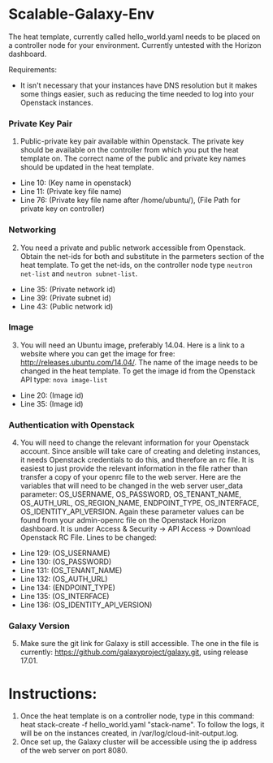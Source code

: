 # Scalable-Galaxy-Env

The heat template, currently called hello_world.yaml needs to be placed on a controller node for your environment. Currently untested with the Horizon dashboard.

Requirements:
* It isn't necessary that your instances have DNS resolution but it makes some things easier, such as reducing the time needed to log into your Openstack instances.

### Private Key Pair
1. Public-private key pair available within Openstack. The private key should be available on the controller from which you put the heat template on. The correct name of the public and private key names should be updated in the heat template.
* Line 10: (Key name in openstack)
* Line 11: (Private key file name)
* Line 76: (Private key file name after /home/ubuntu/), (File Path for private key on controller)

### Networking
2. You need a private and public network accessible from Openstack. Obtain the net-ids for both and substitute in the parmeters section of the heat template. To get the net-ids, on the controller node type `neutron net-list` and `neutron subnet-list`.
* Line 35: (Private network id)
* Line 39: (Private subnet id)
* Line 43: (Public network id)

### Image
3. You will need an Ubuntu image, preferably 14.04. Here is a link to a website where you can get the image for free: http://releases.ubuntu.com/14.04/. The name of the image needs to be changed in the heat template. To get the image id from the Openstack API type: `nova image-list`
* Line 20: (Image id)
* Line 35: (Image id)

### Authentication with Openstack
4. You will need to change the relevant information for your Openstack account. Since ansible will take care of creating and deleting instances, it needs Openstack credentials to do this, and therefore an rc file. It is easiest to just provide the relevant information in the file rather than transfer a copy of your openrc file to the web server. Here are the variables that will need to be changed in the web server user_data parameter: OS_USERNAME, OS_PASSWORD, OS_TENANT_NAME, OS_AUTH_URL, OS_REGION_NAME, ENDPOINT_TYPE, OS_INTERFACE, OS_IDENTITY_API_VERSION. Again these parameter values can be found from your admin-openrc file on the Openstack Horizon dashboard. It is under Access & Security -> API Access -> Download Openstack RC File. Lines to be changed:
* Line 129: (OS_USERNAME)
* Line 130: (OS_PASSWORD)
* Line 131: (OS_TENANT_NAME)
* Line 132: (OS_AUTH_URL)
* Line 134: (ENDPOINT_TYPE)
* Line 135: (OS_INTERFACE)
* Line 136: (OS_IDENTITY_API_VERSION)

### Galaxy Version
5. Make sure the git link for Galaxy is still accessible. The one in the file is currently: https://github.com/galaxyproject/galaxy.git, using release 17.01.

# Instructions:
1. Once the heat template is on a controller node, type in this command: heat stack-create -f hello_world.yaml "stack-name". To follow the logs, it will be on the instances created, in /var/log/cloud-init-output.log.
2. Once set up, the Galaxy cluster will be accessible using the ip address of the web server on port 8080.
